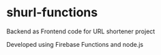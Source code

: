 # shurl-functions
Backend as Frontend code for URL shortener project

Developed using Firebase Functions and node.js
